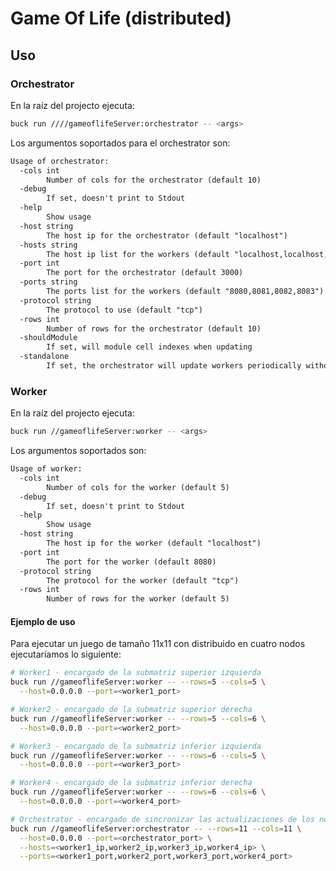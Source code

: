 # Game Of Life (distributed)

## Uso
### Orchestrator
En la raíz del projecto ejecuta:

```bash
buck run ////gameoflifeServer:orchestrator -- <args>
```

Los  argumentos soportados para el orchestrator son:
```txt
Usage of orchestrator:
  -cols int
        Number of cols for the orchestrator (default 10)
  -debug
        If set, doesn't print to Stdout
  -help
        Show usage
  -host string
        The host ip for the orchestrator (default "localhost")
  -hosts string
        The host ip list for the workers (default "localhost,localhost,localhost,localhost")
  -port int
        The port for the orchestrator (default 3000)
  -ports string
        The ports list for the workers (default "8080,8081,8082,8083")
  -protocol string
        The protocol to use (default "tcp")
  -rows int
        Number of rows for the orchestrator (default 10)
  -shouldModule
        If set, will module cell indexes when updating
  -standalone
        If set, the orchestrator will update workers periodically without waiting for GameHandler
```

### Worker
En la raíz del projecto ejecuta:

```bash
buck run //gameoflifeServer:worker -- <args>
```

Los argumentos soportados son:

```txt
Usage of worker:
  -cols int
        Number of cols for the worker (default 5)
  -debug
        If set, doesn't print to Stdout
  -help
        Show usage
  -host string
        The host ip for the worker (default "localhost")
  -port int
        The port for the worker (default 8080)
  -protocol string
        The protocol for the worker (default "tcp")
  -rows int
        Number of rows for the worker (default 5)
```


#### Ejemplo de uso
Para ejecutar un juego de tamaño 11x11 con distribuido en cuatro nodos ejecutaríamos lo siguiente:

```bash
# Worker1 - encargado de la submatriz superior izquierda
buck run //gameoflifeServer:worker -- --rows=5 --cols=5 \
  --host=0.0.0.0 --port=<worker1_port>
```

```bash
# Worker2 - encargado de la submatriz superior derecha
buck run //gameoflifeServer:worker -- --rows=5 --cols=6 \
  --host=0.0.0.0 --port=<worker2_port>
```

```bash
# Worker3 - encargado de la submatriz inferior izquierda
buck run //gameoflifeServer:worker -- --rows=6 --cols=5 \
  --host=0.0.0.0 --port=<worker3_port>
```

```bash
# Worker4 - encargado de la submatriz inferior derecha
buck run //gameoflifeServer:worker -- --rows=6 --cols=6 \
  --host=0.0.0.0 --port=<worker4_port>
```

```bash
# Orchestrator - encargado de sincronizar las actualizaciones de los nodos worker
buck run //gameoflifeServer:orchestrator -- --rows=11 --cols=11 \
  --host=0.0.0.0 --port=<orchestrator_port> \
  --hosts=<worker1_ip,worker2_ip,worker3_ip,worker4_ip> \
  --ports=<worker1_port,worker2_port,worker3_port,worker4_port>
```
